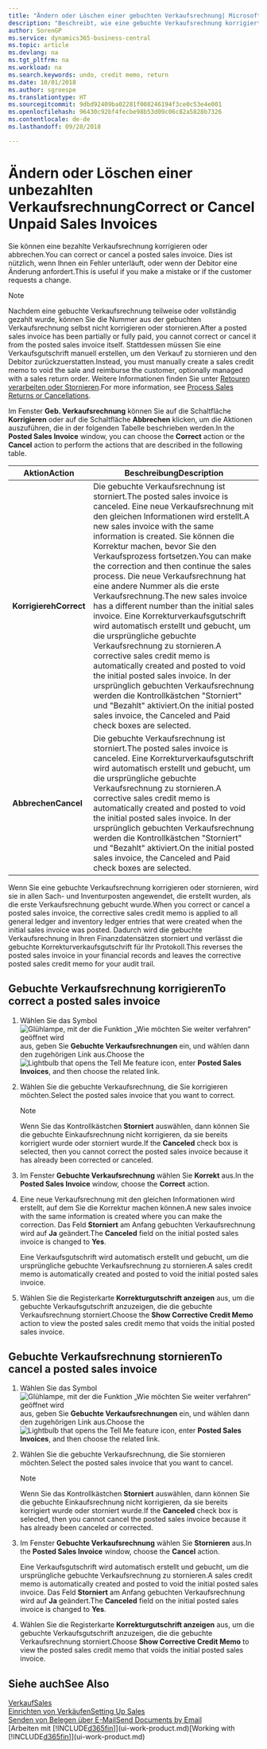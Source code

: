 ```yaml
---
title: "Ändern oder Löschen einer gebuchten Verkaufsrechnung| Microsoft Docs"
description: "Beschreibt, wie eine gebuchte Verkaufsrechnung korrigiert, rückgängig gemacht oder eine Gutschrift angewendet wird."
author: SorenGP
ms.service: dynamics365-business-central
ms.topic: article
ms.devlang: na
ms.tgt_pltfrm: na
ms.workload: na
ms.search.keywords: undo, credit memo, return
ms.date: 10/01/2018
ms.author: sgroespe
ms.translationtype: HT
ms.sourcegitcommit: 9dbd92409ba02281f008246194f3ce0c53e4e001
ms.openlocfilehash: 96430c92bf4fecbe98b53d09c06c82a5828b7326
ms.contentlocale: de-de
ms.lasthandoff: 09/28/2018

---
```

# <a name="correct-or-cancel-unpaid-sales-invoices"></a><span data-ttu-id="6f7f7-103">Ändern oder Löschen einer unbezahlten Verkaufsrechnung</span><span class="sxs-lookup"><span data-stu-id="6f7f7-103">Correct or Cancel Unpaid Sales Invoices</span></span>
<span data-ttu-id="6f7f7-104">Sie können eine bezahlte Verkaufsrechnung korrigieren oder abbrechen.</span><span class="sxs-lookup"><span data-stu-id="6f7f7-104">You can correct or cancel a posted sales invoice.</span></span> <span data-ttu-id="6f7f7-105">Dies ist nützlich, wenn Ihnen ein Fehler unterläuft, oder wenn der Debitor eine Änderung anfordert.</span><span class="sxs-lookup"><span data-stu-id="6f7f7-105">This is useful if you make a mistake or if the customer requests a change.</span></span>

> [!NOTE]  
>   <span data-ttu-id="6f7f7-106">Nachdem eine gebuchte Verkaufsrechnung teilweise oder vollständig gezahlt wurde, können Sie die Nummer aus der gebuchten Verkaufsrechnung selbst nicht korrigieren oder stornieren.</span><span class="sxs-lookup"><span data-stu-id="6f7f7-106">After a posted sales invoice has been partially or fully paid, you cannot correct or cancel it from the posted sales invoice itself.</span></span> <span data-ttu-id="6f7f7-107">Stattdessen müssen Sie eine Verkaufsgutschrift manuell erstellen, um den Verkauf zu stornieren und den Debitor zurückzuerstatten.</span><span class="sxs-lookup"><span data-stu-id="6f7f7-107">Instead, you must manually create a sales credit memo to void the sale and reimburse the customer, optionally managed with a sales return order.</span></span> <span data-ttu-id="6f7f7-108">Weitere Informationen finden Sie unter [Retouren verarbeiten oder Stornieren](sales-how-process-sales-returns-cancellations.md).</span><span class="sxs-lookup"><span data-stu-id="6f7f7-108">For more information, see [Process Sales Returns or Cancellations](sales-how-process-sales-returns-cancellations.md).</span></span>

<span data-ttu-id="6f7f7-109">Im Fenster **Geb. Verkaufsrechnung** können Sie auf die Schaltfläche **Korrigieren** oder auf die Schaltfläche **Abbrechen** klicken, um die Aktionen auszuführen, die in der folgenden Tabelle beschrieben werden.</span><span class="sxs-lookup"><span data-stu-id="6f7f7-109">In the **Posted Sales Invoice** window, you can choose the **Correct** action or the **Cancel** action to perform the actions that are described in the following table.</span></span>

| <span data-ttu-id="6f7f7-110">Aktion</span><span class="sxs-lookup"><span data-stu-id="6f7f7-110">Action</span></span> | <span data-ttu-id="6f7f7-111">Beschreibung</span><span class="sxs-lookup"><span data-stu-id="6f7f7-111">Description</span></span> |
| --- | --- |
| <span data-ttu-id="6f7f7-112">**Korrigiereh**</span><span class="sxs-lookup"><span data-stu-id="6f7f7-112">**Correct**</span></span> |<span data-ttu-id="6f7f7-113">Die gebuchte Verkaufsrechnung ist storniert.</span><span class="sxs-lookup"><span data-stu-id="6f7f7-113">The posted sales invoice is canceled.</span></span> <span data-ttu-id="6f7f7-114">Eine neue Verkaufsrechnung mit den gleichen Informationen wird erstellt.</span><span class="sxs-lookup"><span data-stu-id="6f7f7-114">A new sales invoice with the same information is created.</span></span> <span data-ttu-id="6f7f7-115">Sie können die Korrektur machen, bevor Sie den Verkaufsprozess fortsetzen.</span><span class="sxs-lookup"><span data-stu-id="6f7f7-115">You can make the correction and then continue the sales process.</span></span> <span data-ttu-id="6f7f7-116">Die neue Verkaufsrechnung hat eine andere Nummer als die erste Verkaufsrechnung.</span><span class="sxs-lookup"><span data-stu-id="6f7f7-116">The new sales invoice has a different number than the initial sales invoice.</span></span> <span data-ttu-id="6f7f7-117">Eine Korrekturverkaufsgutschrift wird automatisch erstellt und gebucht, um die ursprüngliche gebuchte Verkaufsrechnung zu stornieren.</span><span class="sxs-lookup"><span data-stu-id="6f7f7-117">A corrective sales credit memo is automatically created and posted to void the initial posted sales invoice.</span></span> <span data-ttu-id="6f7f7-118">In der ursprünglich gebuchten Verkaufsrechnung werden die Kontrollkästchen "Storniert" und "Bezahlt" aktiviert.</span><span class="sxs-lookup"><span data-stu-id="6f7f7-118">On the initial posted sales invoice, the Canceled and Paid check boxes are selected.</span></span> |
| <span data-ttu-id="6f7f7-119">**Abbrechen**</span><span class="sxs-lookup"><span data-stu-id="6f7f7-119">**Cancel**</span></span> |<span data-ttu-id="6f7f7-120">Die gebuchte Verkaufsrechnung ist storniert.</span><span class="sxs-lookup"><span data-stu-id="6f7f7-120">The posted sales invoice is canceled.</span></span> <span data-ttu-id="6f7f7-121">Eine Korrekturverkaufsgutschrift wird automatisch erstellt und gebucht, um die ursprüngliche gebuchte Verkaufsrechnung zu stornieren.</span><span class="sxs-lookup"><span data-stu-id="6f7f7-121">A corrective sales credit memo is automatically created and posted to void the initial posted sales invoice.</span></span> <span data-ttu-id="6f7f7-122">In der ursprünglich gebuchten Verkaufsrechnung werden die Kontrollkästchen "Storniert" und "Bezahlt" aktiviert.</span><span class="sxs-lookup"><span data-stu-id="6f7f7-122">On the initial posted sales invoice, the Canceled and Paid check boxes are selected.</span></span> |

<span data-ttu-id="6f7f7-123">Wenn Sie eine gebuchte Verkaufsrechnung korrigieren oder stornieren, wird sie in allen Sach- und Inventurposten angewendet, die erstellt wurden, als die erste Verkaufsrechnung gebucht wurde.</span><span class="sxs-lookup"><span data-stu-id="6f7f7-123">When you correct or cancel a posted sales invoice, the corrective sales credit memo is applied to all general ledger and inventory ledger entries that were created when the initial sales invoice was posted.</span></span> <span data-ttu-id="6f7f7-124">Dadurch wird die gebuchte Verkaufsrechnung in Ihren Finanzdatensätzen storniert und verlässt die gebuchte Korrekturverkaufsgutschrift für Ihr Protokoll.</span><span class="sxs-lookup"><span data-stu-id="6f7f7-124">This reverses the posted sales invoice in your financial records and leaves the corrective posted sales credit memo for your audit trail.</span></span>

## <a name="to-correct-a-posted-sales-invoice"></a><span data-ttu-id="6f7f7-125">Gebuchte Verkaufsrechnung korrigieren</span><span class="sxs-lookup"><span data-stu-id="6f7f7-125">To correct a posted sales invoice</span></span>
1. <span data-ttu-id="6f7f7-126">Wählen Sie das Symbol ![Glühlampe, mit der die Funktion „Wie möchten Sie weiter verfahren“ geöffnet wird](media/ui-search/search_small.png "Wie möchten Sie weiter verfahren?") aus, geben Sie **Gebuchte Verkaufsrechnungen** ein, und wählen dann den zugehörigen Link aus.</span><span class="sxs-lookup"><span data-stu-id="6f7f7-126">Choose the ![Lightbulb that opens the Tell Me feature](media/ui-search/search_small.png "Tell me what you want to do") icon, enter **Posted Sales Invoices**, and then choose the related link.</span></span>  
2. <span data-ttu-id="6f7f7-127">Wählen Sie die gebuchte Verkaufsrechnung, die Sie korrigieren möchten.</span><span class="sxs-lookup"><span data-stu-id="6f7f7-127">Select the posted sales invoice that you want to correct.</span></span>

    > [!NOTE]  
    >   <span data-ttu-id="6f7f7-128">Wenn Sie das Kontrollkästchen **Storniert** auswählen, dann können Sie die gebuchte Einkaufsrechnung nicht korrigieren, da sie bereits korrigiert wurde oder storniert wurde.</span><span class="sxs-lookup"><span data-stu-id="6f7f7-128">If the **Canceled** check box is selected, then you cannot correct the posted sales invoice because it has already been corrected or canceled.</span></span>
3. <span data-ttu-id="6f7f7-129">Im Fenster **Gebuchte Verkaufsrechnung** wählen Sie **Korrekt** aus.</span><span class="sxs-lookup"><span data-stu-id="6f7f7-129">In the **Posted Sales Invoice** window, choose the **Correct** action.</span></span>  
4. <span data-ttu-id="6f7f7-130">Eine neue Verkaufsrechnung mit den gleichen Informationen wird erstellt, auf dem Sie die Korrektur machen können.</span><span class="sxs-lookup"><span data-stu-id="6f7f7-130">A new sales invoice with the same information is created where you can make the correction.</span></span> <span data-ttu-id="6f7f7-131">Das Feld **Storniert** am Anfang gebuchten Verkaufsrechnung wird auf **Ja** geändert.</span><span class="sxs-lookup"><span data-stu-id="6f7f7-131">The **Canceled** field on the initial posted sales invoice is changed to **Yes**.</span></span>

    <span data-ttu-id="6f7f7-132">Eine Verkaufsgutschrift wird automatisch erstellt und gebucht, um die ursprüngliche gebuchte Verkaufsrechnung zu stornieren.</span><span class="sxs-lookup"><span data-stu-id="6f7f7-132">A sales credit memo is automatically created and posted to void the initial posted sales invoice.</span></span>
5. <span data-ttu-id="6f7f7-133">Wählen Sie die Registerkarte **Korrekturgutschrift anzeigen** aus, um die gebuchte Verkaufsgutschrift anzuzeigen, die die gebuchte Verkaufsrechnung storniert.</span><span class="sxs-lookup"><span data-stu-id="6f7f7-133">Choose the **Show Corrective Credit Memo** action to view the posted sales credit memo that voids the initial posted sales invoice.</span></span>

## <a name="to-cancel-a-posted-sales-invoice"></a><span data-ttu-id="6f7f7-134">Gebuchte Verkaufsrechnung stornieren</span><span class="sxs-lookup"><span data-stu-id="6f7f7-134">To cancel a posted sales invoice</span></span>
1. <span data-ttu-id="6f7f7-135">Wählen Sie das Symbol ![Glühlampe, mit der die Funktion „Wie möchten Sie weiter verfahren“ geöffnet wird](media/ui-search/search_small.png "Wie möchten Sie weiter verfahren?") aus, geben Sie **Gebuchte Verkaufsrechnungen** ein, und wählen dann den zugehörigen Link aus.</span><span class="sxs-lookup"><span data-stu-id="6f7f7-135">Choose the ![Lightbulb that opens the Tell Me feature](media/ui-search/search_small.png "Tell me what you want to do") icon, enter **Posted Sales Invoices**, and then choose the related link.</span></span>  
2. <span data-ttu-id="6f7f7-136">Wählen Sie die gebuchte Verkaufsrechnung, die Sie stornieren möchten.</span><span class="sxs-lookup"><span data-stu-id="6f7f7-136">Select the posted sales invoice that you want to cancel.</span></span>

    > [!NOTE]  
    >   <span data-ttu-id="6f7f7-137">Wenn Sie das Kontrollkästchen **Storniert** auswählen, dann können Sie die gebuchte Einkaufsrechnung nicht korrigieren, da sie bereits korrigiert wurde oder storniert wurde.</span><span class="sxs-lookup"><span data-stu-id="6f7f7-137">If the **Canceled** check box is selected, then you cannot cancel the posted sales invoice because it has already been canceled or corrected.</span></span>
3. <span data-ttu-id="6f7f7-138">Im Fenster **Gebuchte Verkaufsrechnung** wählen Sie **Stornieren** aus.</span><span class="sxs-lookup"><span data-stu-id="6f7f7-138">In the **Posted Sales Invoice** window, choose the **Cancel** action.</span></span>

    <span data-ttu-id="6f7f7-139">Eine Verkaufsgutschrift wird automatisch erstellt und gebucht, um die ursprüngliche gebuchte Verkaufsrechnung zu stornieren.</span><span class="sxs-lookup"><span data-stu-id="6f7f7-139">A sales credit memo is automatically created and posted to void the initial posted sales invoice.</span></span> <span data-ttu-id="6f7f7-140">Das Feld **Storniert** am Anfang gebuchten Verkaufsrechnung wird auf **Ja** geändert.</span><span class="sxs-lookup"><span data-stu-id="6f7f7-140">The **Canceled** field on the initial posted sales invoice is changed to **Yes**.</span></span>
4. <span data-ttu-id="6f7f7-141">Wählen Sie die Registerkarte **Korrekturgutschrift anzeigen** aus, um die gebuchte Verkaufsgutschrift anzuzeigen, die die gebuchte Verkaufsrechnung storniert.</span><span class="sxs-lookup"><span data-stu-id="6f7f7-141">Choose **Show Corrective Credit Memo** to view the posted sales credit memo that voids the initial posted sales invoice.</span></span>

## <a name="see-also"></a><span data-ttu-id="6f7f7-142">Siehe auch</span><span class="sxs-lookup"><span data-stu-id="6f7f7-142">See Also</span></span>
[<span data-ttu-id="6f7f7-143">Verkauf</span><span class="sxs-lookup"><span data-stu-id="6f7f7-143">Sales</span></span>](sales-manage-sales.md)  
[<span data-ttu-id="6f7f7-144">Einrichten von Verkäufen</span><span class="sxs-lookup"><span data-stu-id="6f7f7-144">Setting Up Sales</span></span>](sales-setup-sales.md)  
[<span data-ttu-id="6f7f7-145">Senden von Belegen über E-Mail</span><span class="sxs-lookup"><span data-stu-id="6f7f7-145">Send Documents by Email</span></span>](ui-how-send-documents-email.md)  
<span data-ttu-id="6f7f7-146">[Arbeiten mit [!INCLUDE[d365fin](includes/d365fin_md.md)]](ui-work-product.md)</span><span class="sxs-lookup"><span data-stu-id="6f7f7-146">[Working with [!INCLUDE[d365fin](includes/d365fin_md.md)]](ui-work-product.md)</span></span>

